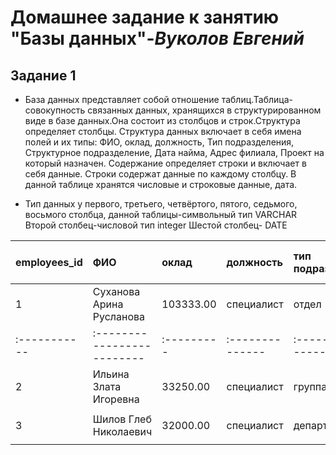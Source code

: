 # **Домашнее задание к занятию "Базы данных"**-***Вуколов Евгений***

## **Задание 1**

- 
  База данных представляет собой отношение таблиц.Таблица-совокупность связанных данных, хранящихся в структурированном виде в базе данных.Она состоит из столбцов и строк.Структура определяет столбцы.
 Структура данных включает в себя имена полей и их типы: ФИО, оклад, должность, Тип подразделения, Структурное подразделение, Дата найма, Адрес филиала, Проект на который назначен.
 Содержание определяет строки и включает в себя данные. Строки содержат данные по каждому столбцу. В данной таблице хранятся числовые и строковые данные, дата.

- 
  Тип данных у первого, третьего, четвёртого, пятого, седьмого, восьмого столбца, данной таблицы-символьный тип VARCHAR
 Второй столбец-числовой тип integer
 Шестой столбец- DATE


|employees_id|       ФИО                | оклад    |   должность   |  тип подразделения  |     id       | структурное подразделение| адрес филиала  | проект на который назначен |
|:-----------|:-------------------------|:---------|:--------------|:--------------------|:-------------|:-------------------------|:---------------|:---------------------------|
|          1 | Суханова Арина Русланова |103333.00 | специалист    |       отдел         | employees_id |      Группа Billing      |       Москва...|        {ТМК.Сколково}      |
|:-----------|:-------------------------|:---------|:--------------|:--------------------|:-------------|:-------------------------|:---------------|:---------------------------|
|          2 | Ильина Злата Игоревна    |33250.00  | специалист    |       группа        | employees_id |      Группа DOC          |       Самара...|        {Европлан}          |
|            |                          |          |               |                     |              |                          |                |                            |
|          3 | Шилов Глеб Николаевич    |32000.00  | специалист    |       департамент   | employees_id |      Группа ODS          |      Иркутск...|        {ИТЭЛМА}            |
|            |                          |          |               |                     |              |                          |                |                            |
 

